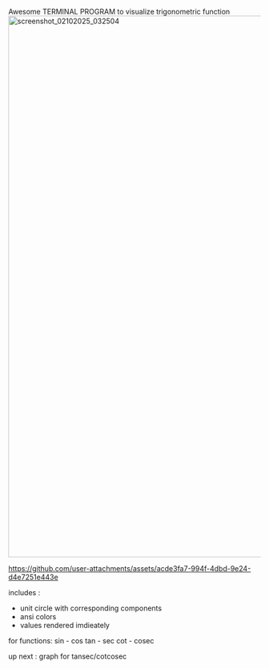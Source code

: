 Awesome TERMINAL PROGRAM to visualize trigonometric function
<img width="1920" height="1080" alt="screenshot_02102025_032504" src="https://github.com/user-attachments/assets/2db20a2d-f184-4c77-b068-00e51a2ad359" />


https://github.com/user-attachments/assets/acde3fa7-994f-4dbd-9e24-d4e7251e443e




includes :

 * unit circle with corresponding components
 * ansi colors
 * values rendered imdieately

for functions: 
sin - cos 
tan - sec 
cot - cosec

up next  : graph for tansec/cotcosec
